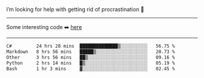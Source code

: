 I’m looking for help with getting rid of procrastination 🤔

-----

Some interesting code :arrow_right: [here](https://github.com/zhen8838/playground)

-----

<!--START_SECTION:waka-->

```txt
C#         24 hrs 28 mins  ██████████████▒░░░░░░░░░░   56.75 %
Markdown   8 hrs 56 mins   █████▒░░░░░░░░░░░░░░░░░░░   20.73 %
Other      3 hrs 56 mins   ██▒░░░░░░░░░░░░░░░░░░░░░░   09.16 %
Python     2 hrs 14 mins   █▒░░░░░░░░░░░░░░░░░░░░░░░   05.19 %
Bash       1 hr 3 mins     ▓░░░░░░░░░░░░░░░░░░░░░░░░   02.45 %
```

<!--END_SECTION:waka-->

<!--
**zhen8838/zhen8838** is a ✨ _special_ ✨ repository because its `README.md` (this file) appears on your GitHub profile.

Here are some ideas to get you started:

- 🔭 I’m currently working on ...
- 🌱 I’m currently learning ...
- 👯 I’m looking to collaborate on ...
 ...
- 💬 Ask me about ...
- 📫 How to reach me: ...
- 😄 Pronouns: ...
- ⚡ Fun fact: ...
-->
